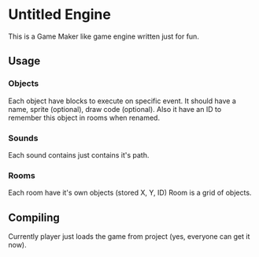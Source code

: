 # Untitled Engine
This is a Game Maker like game engine written just for fun.

## Usage
### Objects
Each object have blocks to execute on specific event.
It should have a name, sprite (optional), draw code (optional).
Also it have an ID to remember this object in rooms when renamed.
### Sounds
Each sound contains just contains it's path.
### Rooms
Each room have it's own objects (stored X, Y, ID)
Room is a grid of objects.

## Compiling
Currently player just loads the game from project (yes, everyone can get it now).


